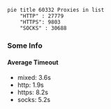 
```mermaid
pie title 60332 Proxies in list
    "HTTP" : 27779
    "HTTPS": 9803
    "SOCKS" : 30688
```

### Some Info
#### Average Timeout

- mixed: 3.6s
- http: 1.9s
- https: 8.2s
- socks: 5.2s